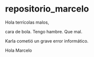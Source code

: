 # repositorio_marcelo

Hola terrícolas malos,

cara de bola.
Tengo hambre.
Que mal.

Karla cometió un grave error informático.

Hola Marcelo
